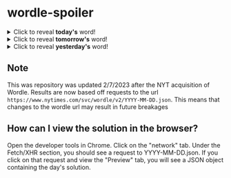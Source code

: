 # wordle-spoiler

<details>
  <summary>Click to reveal <b>today's</b> word!</summary>
  <br>
  <b> diary </b>
</details>

<details>
  <summary>Click to reveal <b>tomorrow's</b> word!</summary>
  <br>
  <b> slice </b>
</details>

<details>
  <summary>Click to reveal <b>yesterday's</b> word!</summary>
  <br>
  <b> prowl </b>
</details>

## Note
This was repository was updated 2/7/2023 after the NYT acquisition of Wordle. Results are now based off requests to the url `https://www.nytimes.com/svc/wordle/v2/YYYY-MM-DD.json`. This means that changes to the wordle url may result in future breakages

## How can I view the solution in the browser?
Open the developer tools in Chrome. Click on the "network" tab. Under the Fetch/XHR section, you should see a request to YYYY-MM-DD.json. If you click on that request and view the "Preview" tab, you will see a JSON object containing the day's solution.